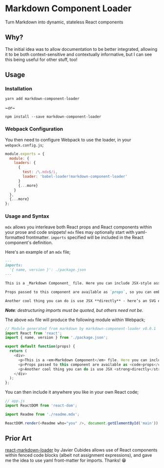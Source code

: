 # Markdown Component Loader

Turn Markdown into dynamic, stateless React components

## Why?

The initial idea was to allow documentation to be better integrated, allowing it to be both context-sensitive and contextually informative, but I can see this being useful for other stuff, too!

## Usage

### Installation

```shell
yarn add markdown-component-loader
```

~_or_~

```shell
npm install --save markdown-component-loader
```

### Webpack Configuration

You then need to configure Webpack to use the loader, in your `webpack.config.js`;

```javascript
module.exports = {
  module: {
    loaders: {
      {
        test: /\.mdx$/i,
        loader: 'babel-loader!markdown-component-loader'
      }
      {...more}
    }
  },
  {...more}
};
```

### Usage and Syntax

`mdx` allows you interleave both React props and React components within your prose and code snippets! `mdx` files may optionally start with yaml-formatted frontmatter. `imports` specified will be included in the React component's definition.

Here's an example of an `mdx` file;
```markdown
---
imports:
  '{ name, version }': ./package.json
---

This is a _Markdown Component_ file. Here you can include JSX-style assignment expressions; this component was generated using version {{ version }} of {{ name }}!

Props passed to this component are available as `props`, so you can embed those too! Hello there, {{ props.who || 'world' }}!

Another cool thing you can do is use JSX **directly** - here’s an SVG element, used inline: {{ <svg style={{ display: 'inline', height: '1em' }} width="304" height="290"><path stroke="black" d="M2,111 h300 l-242.7,176.3 92.7,-285.3 92.7,285.3 z" /></svg> }}.

```

_**Note**: destructuring imports must be quoted, but others need not be._

The above `mdx` file will produce the following module within Webpack;

```javascript
// Module generated from markdown by markdown-component-loader v0.0.1
import React from 'react';
import { name, version } from './package.json';

export default function(props) {
  return (
    <div>
      <p>This is a <em>Markdown Component</em> file. Here you can include JSX-style assignment expressions; this component was generated using version { version } of { name }!</p>
      <p>Props passed to this component are available as <code>props</code>, so you can embed those too! Hello there, { props.who || 'world' }!</p>
      <p>Another cool thing you can do is use JSX <strong>directly</strong> - here’s an SVG element, used inline: { <svg style={{ display: 'inline', height: '1em' }} width="304" height="290"><path stroke="black" d="M2,111 h300 l-242.7,176.3 92.7,-285.3 92.7,285.3 z" /></svg> }.</p>
    </div>
  );
};

```

You can then include it anywhere you like in your own React code;

```javascript
// app.js
import ReactDOM from 'react-dom';

import Readme from './readme.mdx';

ReactDOM.render(<Readme who="you" />, document.getElementById('main'));
```

## Prior Art

[react-markdown-loader](https://github.com/javiercf/react-markdown-loader) by Javier Cubides allows use of React components within fenced code blocks (albeit not assignment expressions), and gave me the idea to use yaml front-matter for imports. Thanks! 😁
